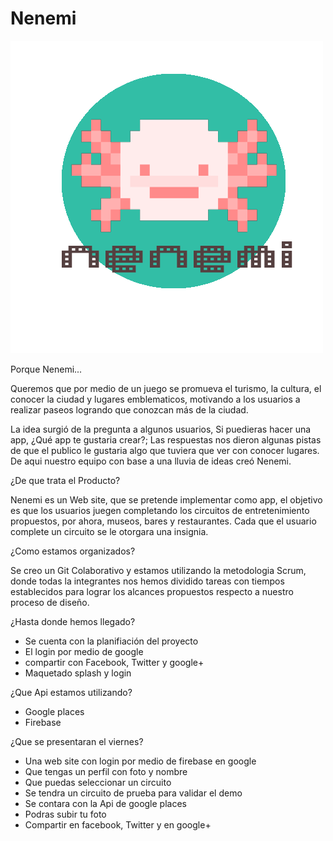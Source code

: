 # Nenemi

![](assets/images/logo-nenemi.png)

Porque Nenemi...

Queremos que por medio de un juego se promueva el turismo, la cultura, el conocer la ciudad y lugares emblematicos, motivando a los usuarios a realizar paseos logrando que conozcan más de la ciudad.

La idea surgió de la pregunta a algunos usuarios, Si puedieras hacer una app, ¿Qué app te gustaria crear?; Las respuestas nos dieron algunas pistas de que el publico le gustaria algo que tuviera que ver con conocer lugares. De aqui nuestro equipo con base a una lluvia de ideas creó Nenemi.

¿De que trata el Producto?

Nenemi es un Web site, que se pretende implementar como app, el objetivo es que los usuarios juegen completando los circuitos de entretenimiento propuestos, por ahora, museos, bares y restaurantes. Cada que el usuario complete un circuito se le otorgara una insignia.

¿Como estamos organizados?

Se creo un Git Colaborativo y estamos utilizando la metodologia Scrum, donde todas la integrantes nos hemos dividido tareas con tiempos establecidos para lograr los alcances propuestos respecto a nuestro proceso de diseño.

¿Hasta donde hemos llegado?

 - Se cuenta con la planifiación del proyecto
 - El login por medio de google
 - compartir con Facebook, Twitter y google+
 - Maquetado splash y login

¿Que Api estamos utilizando?

 - Google places
 - Firebase

¿Que se presentaran el viernes?

 - Una web site con login por medio de firebase en google
 - Que tengas un perfil con foto y nombre
 - Que puedas seleccionar un circuito
 - Se tendra un circuito de prueba para validar el demo
 - Se contara con la Api de google places
 - Podras subir tu foto
 - Compartir en facebook, Twitter y en google+

